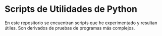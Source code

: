 # Scripts de Utilidades de Python
En este repositorio se encuentran scripts que he experimentado y resultan
útiles. Son derivados de pruebas de programas más complejos.

